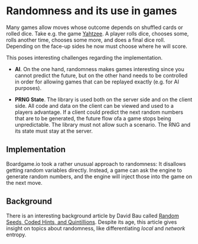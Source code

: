 # Randomness and its use in games

Many games allow moves whose outcome depends on shuffled cards or rolled dice.
Take e.g. the game [Yahtzee](https://en.wikipedia.org/wiki/Yahtzee).
A player rolls dice, chooses some, rolls another time, chooses some more, and does a final dice roll.
Depending on the face-up sides he now must choose where he will score.

This poses interesting challenges regarding the implementation.

* **AI**. On the one hand, randomness makes games interesting since you cannot predict the future, but
  on the other hand needs to be controlled in order for allowing games that can be replayed exactly (e.g. for AI purposes).

* **PRNG State**. The library is used both on the server side and on the client side.
  All code and data on the client can be viewed and used to a players advantage.
  If a client could predict the next random numbers that are to be generated, the future flow ofa a game stops being unpredictable.
  The library must not allow such a scenario. The RNG and its state must stay at the server.

## Implementation

Boardgame.io took a rather unusual approach to randomness: It disallows getting random variables directly.
Instead, a game can ask the engine to generate random numbers, and the engine will inject those into the game on the next move.

## Background

There is an interesting background article by David Bau called [Random Seeds, Coded Hints, and Quintillions](http://davidbau.com/archives/2010/01/30/random_seeds_coded_hints_and_quintillions.html).
Despite its age, this article gives insight on topics about randomness, like differentiating _local_ and _network_ entropy.

